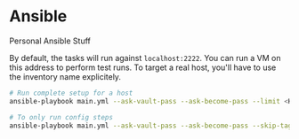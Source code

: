 # Ansible
Personal Ansible Stuff

By default, the tasks will run against `localhost:2222`.
You can run a VM on this address to perform test runs.
To target a real host, you'll have to use the inventory name explicitely.

```bash
# Run complete setup for a host
ansible-playbook main.yml --ask-vault-pass --ask-become-pass --limit <HOSTNAME>

# To only run config steps
ansible-playbook main.yml --ask-vault-pass --ask-become-pass --skip-tags setup --limit <HOSTNAME>
```